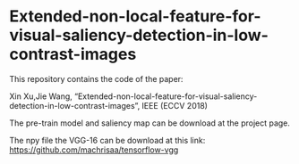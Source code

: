 # Extended-non-local-feature-for-visual-saliency-detection-in-low-contrast-images
This repository contains the code of the paper:

Xin Xu,Jie Wang, “Extended-non-local-feature-for-visual-saliency-detection-in-low-contrast-images”, IEEE  (ECCV 2018)

The pre-train model and saliency map can be download at the project page.


The npy file the VGG-16 can be download at this link: https://github.com/machrisaa/tensorflow-vgg
